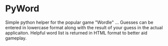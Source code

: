 # PyWord
Simple python helper for the popular game "Wordle" ... 
Guesses can be entered in lowercase format along with the result of your guess in the actual applicaiton.
Helpful word list is returned in HTML format to better aid gameplay. 
